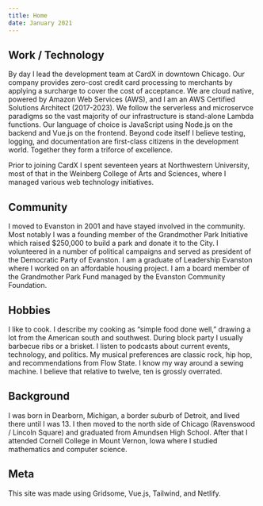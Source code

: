 ```yaml
---
title: Home
date: January 2021
---
```


## Work / Technology

By day I lead the development team at CardX in downtown Chicago.  Our company provides zero-cost credit card processing to merchants by applying a surcharge to cover the cost of acceptance.  We are cloud native, powered by Amazon Web Services (AWS), and I am an AWS Certified Solutions Architect (2017-2023).  We follow the serverless and microservce paradigms so the vast majority of our infrastructure is stand-alone Lambda functions.  Our language of choice is JavaScript using Node.js on the backend and Vue.js on the frontend.  Beyond code itself I believe testing, logging, and documentation are first-class citizens in the development world.  Together they form a triforce of excellence.

Prior to joining CardX I spent seventeen years at Northwestern University, most of that in the Weinberg College of Arts and Sciences, where I managed various web technology initiatives.

## Community

I moved to Evanston in 2001 and have stayed involved in the community.  Most notably I was a founding member of the Grandmother Park Initiative which raised $250,000 to build a park and donate it to the City.  I volunteered in a number of political campaigns and served as president of the Democratic Party of Evanston.  I am a graduate of Leadership Evanston where I worked on an affordable housing project.  I am a board member of the Grandmother Park Fund managed by the Evanston Community Foundation.

## Hobbies

I like to cook.  I describe my cooking as “simple food done well,” drawing a lot from the American south and southwest.  During block party I usually barbecue ribs or a brisket.  I listen to podcasts about current events, technology, and politics.  My musical preferences are classic rock, hip hop,  and recommendations from Flow State.  I know my way around a sewing machine.  I believe that relative to twelve, ten is grossly overrated.

## Background

I was born in Dearborn, Michigan, a border suburb of Detroit, and lived there until I was 13.  I then moved to the north side of Chicago (Ravenswood / Lincoln Square) and graduated from Amundsen High School.  After that I attended Cornell College in Mount Vernon, Iowa where I studied mathematics and computer science.

## Meta

This site was made using Gridsome, Vue.js, Tailwind, and Netlify.
